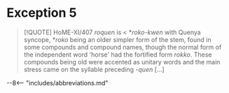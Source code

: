 # Exception 5

>[!QUOTE] HoME-XI/407
>*roquen* is < \**roko-kwen* with Quenya syncope, \**roko* being an older simpler form of the stem, found in some compounds and compound names, though the normal form of the independent word 'horse' had the fortified form *rokko*. These compounds being old were accented as unitary words and the main stress came on the syllable preceding -*quen* \[...\]

--8<-- "includes/abbreviations.md"